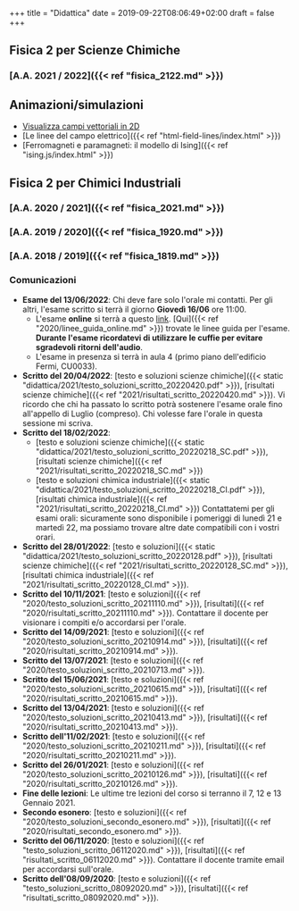 +++
title = "Didattica"
date = 2019-09-22T08:06:49+02:00
draft = false
+++

## Fisica 2 per Scienze Chimiche

### [A.A. 2021 / 2022]({{< ref "fisica_2122.md" >}})

## Animazioni/simulazioni

* [Visualizza campi vettoriali in 2D](https://www.geogebra.org/m/QPE4PaDZ)
* [Le linee del campo elettrico]({{< ref "html-field-lines/index.html" >}})
* [Ferromagneti e paramagneti: il modello di Ising]({{< ref "ising.js/index.html" >}})

## Fisica 2 per Chimici Industriali

### [A.A. 2020 / 2021]({{< ref "fisica_2021.md" >}})
### [A.A. 2019 / 2020]({{< ref "fisica_1920.md" >}})
### [A.A. 2018 / 2019]({{< ref "fisica_1819.md" >}})

### Comunicazioni

* **Esame del 13/06/2022**: Chi deve fare solo l'orale mi contatti. Per gli altri, l'esame scritto si terrà il giorno **Giovedì 16/06** ore 11:00.
  * L'esame **online** si terrà a questo [link](https://meet.google.com/fyn-afoo-jnm). [Qui]({{< ref "2020/linee_guida_online.md" >}}) trovate le linee guida per l'esame. **Durante l'esame ricordatevi di utilizzare le cuffie per evitare sgradevoli ritorni dell'audio**.
  * L'esame in presenza si terrà in aula 4 (primo piano dell'edificio Fermi, CU0033).
* **Scritto del 20/04/2022**:  [testo e soluzioni scienze chimiche]({{< static "didattica/2021/testo_soluzioni_scritto_20220420.pdf" >}}), [risultati scienze chimiche]({{< ref "2021/risultati_scritto_20220420.md" >}}). Vi ricordo che chi ha passato lo scritto potrà sostenere l'esame orale fino all'appello di Luglio (compreso). Chi volesse fare l'orale in questa sessione mi scriva.
* **Scritto del 18/02/2022**: 
  * [testo e soluzioni scienze chimiche]({{< static "didattica/2021/testo_soluzioni_scritto_20220218_SC.pdf" >}}), [risultati scienze chimiche]({{< ref "2021/risultati_scritto_20220218_SC.md" >}})
  *   [testo e soluzioni chimica industriale]({{< static "didattica/2021/testo_soluzioni_scritto_20220218_CI.pdf" >}}), [risultati chimica industriale]({{< ref "2021/risultati_scritto_20220218_CI.md" >}})
  Contattatemi per gli esami orali: sicuramente sono disponibile i pomeriggi di lunedì 21 e martedì 22, ma possiamo trovare altre date compatibili con i vostri orari.
* **Scritto del 28/01/2022**: [testo e soluzioni]({{< static "didattica/2021/testo_soluzioni_scritto_20220128.pdf" >}}), [risultati scienze chimiche]({{< ref "2021/risultati_scritto_20220128_SC.md" >}}), [risultati chimica industriale]({{< ref "2021/risultati_scritto_20220128_CI.md" >}}).
* **Scritto del 10/11/2021**: [testo e soluzioni]({{< ref "2020/testo_soluzioni_scritto_20211110.md" >}}), [risultati]({{< ref "2020/risultati_scritto_20211110.md" >}}). Contattare il docente per visionare i compiti e/o accordarsi per l'orale.
* **Scritto del 14/09/2021**: [testo e soluzioni]({{< ref "2020/testo_soluzioni_scritto_20210914.md" >}}), [risultati]({{< ref "2020/risultati_scritto_20210914.md" >}}).
* **Scritto del 13/07/2021**: [testo e soluzioni]({{< ref "2020/testo_soluzioni_scritto_20210713.md" >}}).
* **Scritto del 15/06/2021**: [testo e soluzioni]({{< ref "2020/testo_soluzioni_scritto_20210615.md" >}}), [risultati]({{< ref "2020/risultati_scritto_20210615.md" >}}).
* **Scritto del 13/04/2021**: [testo e soluzioni]({{< ref "2020/testo_soluzioni_scritto_20210413.md" >}}), [risultati]({{< ref "2020/risultati_scritto_20210413.md" >}}).
* **Scritto dell'11/02/2021**: [testo e soluzioni]({{< ref "2020/testo_soluzioni_scritto_20210211.md" >}}), [risultati]({{< ref "2020/risultati_scritto_20210211.md" >}}).
* **Scritto del 26/01/2021**: [testo e soluzioni]({{< ref "2020/testo_soluzioni_scritto_20210126.md" >}}), [risultati]({{< ref "2020/risultati_scritto_20210126.md" >}}).
* **Fine delle lezioni**: Le ultime tre lezioni del corso si terranno il 7, 12 e 13 Gennaio 2021.
* **Secondo esonero**: [testo e soluzioni]({{< ref "2020/testo_soluzioni_secondo_esonero.md" >}}), [risultati]({{< ref "2020/risultati_secondo_esonero.md" >}}).
* **Scritto del 06/11/2020**: [testo e soluzioni]({{< ref "testo_soluzioni_scritto_06112020.md" >}}), [risultati]({{< ref "risultati_scritto_06112020.md" >}}). Contattare il docente tramite email per accordarsi sull'orale.
* **Scritto dell'08/09/2020**: [testo e soluzioni]({{< ref "testo_soluzioni_scritto_08092020.md" >}}), [risultati]({{< ref "risultati_scritto_08092020.md" >}}).
